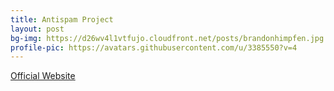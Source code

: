 ```yaml
---	
title: Antispam Project	
layout: post	
bg-img: https://d26wv4l1vtfujo.cloudfront.net/posts/brandonhimpfen.jpg
profile-pic: https://avatars.githubusercontent.com/u/3385550?v=4
---	
```


  <div class="links">	
    <a href="https://clicksrv.net/1" class="btn btn-outline-secondary btn-lg btn-block">Official Website</a>	
  </div>
